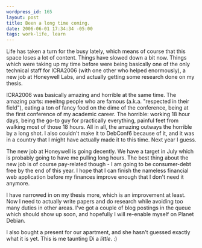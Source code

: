 ```yaml
--- 
wordpress_id: 165
layout: post
title: Been a long time coming.
date: 2006-06-01 17:34:34 -05:00
tags: work-life, learn
---
```

Life has taken a turn for the busy lately, which means of course that this space loses a lot of content.  Things have slowed down a bit now.  Things which were taking up my time before were being basically one of the only technical staff for ICRA2006 (with one other who helped enormously), a new job at Honeywell Labs, and actually getting some research done on my thesis.

ICRA2006 was basically amazing and horrible at the same time.  The amazing parts: meeitng people who are famous (a.k.a. "respected in their field"), eating a ton of fancy food on the dime of the conference, being at the first conference of my academic career.  The horrible: working 18 hour days, being the go-to guy for practically everything, painful feet from walking most of those 18 hours.  All in all, the amazing outways the horrible by a long shot.  I also couldn't make it to DebConf6 because of it, and it was in a country that I might have actually made it to this time.  Next year I guess.

The new job at Honeywell is going decently.  We have a target in July which is probably going to have me pulling long hours.  The best thing about the new job is of course pay-related though - I am going to be consumer-debt free by the end of this year.  I hope that I can finish the nameless financial web application before my finances improve enough that I don't need it anymore.

I have narrowed in on my thesis more, which is an improvement at least.  Now I need to actually write papers and do research while avoiding too many duties in other areas.  I've got a couple of blog postings in the queue which should show up soon, and hopefully I will re-enable myself on Planet Debian.

I also bought a present for our apartment, and she hasn't guessed exactly what it is yet.  This is me taunting Di a <em>little</em>. :)
